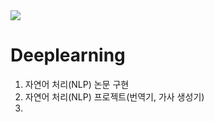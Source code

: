 <img src="https://img.shields.io/badge/Python-3776AB?style=flat&logo=Pythont&logoColor=white"/>
<h1>Deeplearning</h1>

1. 자연어 처리(NLP) 논문 구현
2. 자연어 처리(NLP) 프로젝트(번역기, 가사 생성기)
3. 
